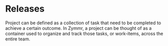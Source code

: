 # Releases

Project can be defined as a collection of task that need to be completed to achieve a certain outcome. In Zymmr, a project can be thought of as a container used to organize and track those tasks, or work-items, across the entire team.
